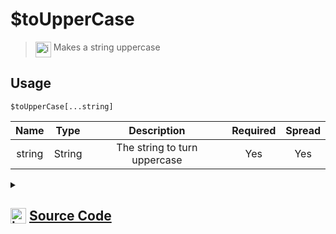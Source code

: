 # $toUpperCase
> <img align="top" src="https://upload.wikimedia.org/wikipedia/commons/thumb/e/e4/Infobox_info_icon.svg/160px-Infobox_info_icon.svg.png?20150409153300" alt="image" width="25" height="auto"> Makes a string uppercase
## Usage
```
$toUpperCase[...string]
```
| Name | Type | Description | Required | Spread
| :---: | :---: | :---: | :---: | :---: |
string | String | The string to turn uppercase | Yes | Yes
<details>
<summary>
    
## <img align="top" src="https://cdn4.iconfinder.com/data/icons/iconsimple-logotypes/512/github-512.png" alt="image" width="25" height="auto">  [Source Code](https://github.com/tryforge/ForgeScript-V2/blob/main/src/native/toUpperCase.ts)
    
</summary>
    
```ts
import { ArgType, NativeFunction, Return } from "../structures"

export default new NativeFunction({
    name: "$toUpperCase",
    description: "Makes a string uppercase",
    unwrap: true,
    args: [
        {
            name: "string",
            description: "The string to turn uppercase",
            type: ArgType.String,
            rest: true,
            required: true
        }
    ],
    brackets: true,
    execute(ctx, [ values ]) {
        return Return.success(values.join(";").toUpperCase())   
    }
})
```
    
</details>